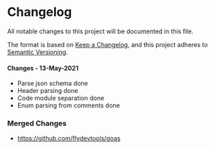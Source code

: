 # Changelog

All notable changes to this project will be documented in this file.

The format is based on [Keep a Changelog](https://keepachangelog.com/en/1.0.0/),
and this project adheres to [Semantic Versioning](https://semver.org/spec/v2.0.0.html).


#### Changes - 13-May-2021
- Parse json schema done
- Header parsing done
- Code module separation done
- Enum parsing from comments done


### Merged Changes
 - https://github.com/flydevtools/goas

